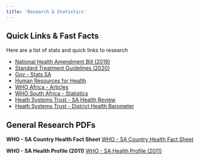 ```yaml
---
title: 'Research & Statistics'
---
```

## Quick Links &amp; Fast Facts
Here are a list of stats and quick links to research
* [National Health Amendment Bill (2019)](https://www.gov.za/sites/default/files/gcis_document/201903/b8-2019healthbill.pdf)
* [Standard Treatment Guidelines (2020)](http://www.kznhealth.gov.za/pharmacy/PHC-STG-2020.pdf)
* [Gov - Stats SA](https://www.statssa.gov.za/?cat=27)
* [Human Resources for Health](https://human-resources-health.biomedcentral.com/articles)
* [WHO Africa - Articles](https://www.afro.who.int/)
* [WHO South Africa - Statistics](https://www.who.int/data/gho/data/countries/country-details/GHO/south-africa?countryProfileId=e5bf5e3c-86a3-421f-89cc-18d787c36968)
* [Heath Systems Trust - SA Health Review](https://www.hst.org.za/publications/Pages/SouthAfricanHealthReview.aspx#:~:text=The%20South%20African%20Health%20Review%20(SAHR)%20is%20an%20accredited%20peer,apartheid%20health%20system....)
* [Heath Systems Trust - District Health Barometer](https://www.hst.org.za/publications/Pages/HSTDistrictHealthBarometer.aspx)

## General Research PDFs
**WHO - SA Country Health Fact Sheet**
[WHO - SA Country Health Fact Sheet](/pdfs/research-quick-links/SACountyHealthFactSheet.pdf)

**WHO - SA Health Profile (2011)**
[WHO - SA Health Profile (2011)](/pdfs/research-quick-links/WHOSAHealthProfile2011.pdf)

<!--
    This is a comment and is not displayed on the website. Do not alter this text between arrows (->).
    To change the content in this file, simply retype/ copy+paste any text above, as you would in a normal text file/ word document.

    Do not change the "title:" title, or the ---. Only change the text inside '' for that section.

    The hashtag ( # ) symbols followed by a space and then text show a heading. The more #s you have, the smaller/"less important" the heading. You can add up to 6 # but we suggest max 4 #. make sure each heading is on a separate line.

    The text surrounded by double  stars ( ** ) with no spaces shows bold text. 
    &amp; = '&'

    The single star ( * ) followed by a space and then text shows an item in a bulleted list. Make sure each item is on a separate line.
    
    PDF of a resorce page:
    [Resource Title](/pdfs/resource-page.pdf)
    
    Links are created by putting the text you want to show in square brackets ( [] ) followed by the link in round brackets ( () ). For example, [RuReSA](https://ruresa.org.za/) will show as RuReSA and link to the RuReSA website.

    Please refer to the "HOW TO USE" or "HOW TO USE SHORT" files for more information.
 -->
